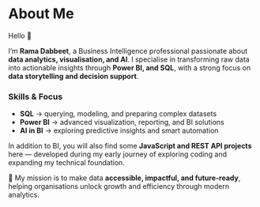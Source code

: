 # About Me  

Hello 👋  

I’m **Rama Dabbeet**, a Business Intelligence professional passionate about **data analytics, visualisation, and AI**. I specialise in transforming raw data into actionable insights through **Power BI, and SQL**, with a strong focus on **data storytelling and decision support**.  

### Skills & Focus  
- **SQL** → querying, modeling, and preparing complex datasets  
- **Power BI** → advanced visualization, reporting, and BI solutions  
- **AI in BI** → exploring predictive insights and smart automation  

In addition to BI, you will also find some **JavaScript and REST API projects** here — developed during my early journey of exploring coding and expanding my technical foundation.  

🚀 My mission is to make data **accessible, impactful, and future-ready**, helping organisations unlock growth and efficiency through modern analytics.  







